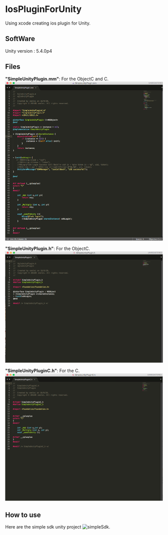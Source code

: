 # IosPluginForUnity
 Using xcode creating ios plugin for Unity. 
 
## SoftWare

Unity version : 5.4.0p4


## Files
**"SimpleUnityPlugin.mm"**: For the ObjectC and C.
![unity icon](./image/unitypluginc.png)

**"SimpleUnityPlugin.h"**: For the ObjectC.
![unity icon](./image/unitypluginh.png)

**"SimpleUnityPluginC.h"**: For the C.
![unity icon](./image/unitypluginmm.png)

## How to use

Here are the simple sdk unity project ![simpleSdk](https://github.com/onelei/simpleSdk).